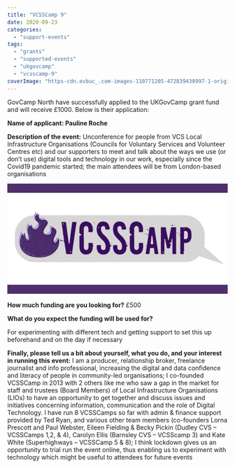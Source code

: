 ```yaml
---
title: "VCSSCamp 9"
date: 2020-09-23
categories: 
  - "support-events"
tags: 
  - "grants"
  - "supported-events"
  - "ukgovcamp"
  - "vcsscamp-9"
coverImage: "https-cdn.evbuc_.com-images-110771205-472839438997-1-original.20200908-092635.jpeg"
---
```


GovCamp North have successfully applied to the UKGovCamp grant fund and will receive £1000. Below is their application:

**Name of applicant: Pauline Roche**

**Description of the event:** Unconference for people from VCS Local Infrastructure Organisations (Councils for Voluntary Services and Volunteer Centres etc) and our supporters to meet and talk about the ways we use (or don’t use) digital tools and technology in our work, especially since the Covid19 pandemic started; the main attendees will be from London-based organisations

[![](images/https-cdn.evbuc_.com-images-110771205-472839438997-1-original.20200908-092635-1000x500.jpeg)](https://www.eventbrite.co.uk/e/vcsscamp-9-tickets-119816830365)

**How much funding are you looking for?** £500

**What do you expect the funding will be used for?**

For experimenting with different tech and getting support to set this up beforehand and on the day if necessary

**Finally, please tell us a bit about yourself, what you do, and your interest in running this event:** I am a producer, relationship broker, freelance journalist and info professional, increasing the digital and data confidence and literacy of people in community-led organisations; I co-founded VCSSCamp in 2013 with 2 others like me who saw a gap in the market for staff and trustees (Board Members) of Local Infrastructure Organisations (LIOs) to have an opportunity to get together and discuss issues and initiatives concerning information, communication and the role of Digital Technology. I have run 8 VCSSCamps so far with admin & finance support provided by Ted Ryan, and various other team members (co-founders Lorna Prescott and Paul Webster, Eileen Fielding & Becky Pickin (Dudley CVS – VCSSCamps 1,2, & 4), Carolyn Ellis (Barnsley CVS – VCSScamp 3) and Kate White (Superhighways – VCSSCamp 5 & 8); I think lockdown gives us an opportunity to trial run the event online, thus enabling us to experiment with technology which might be useful to attendees for future events
